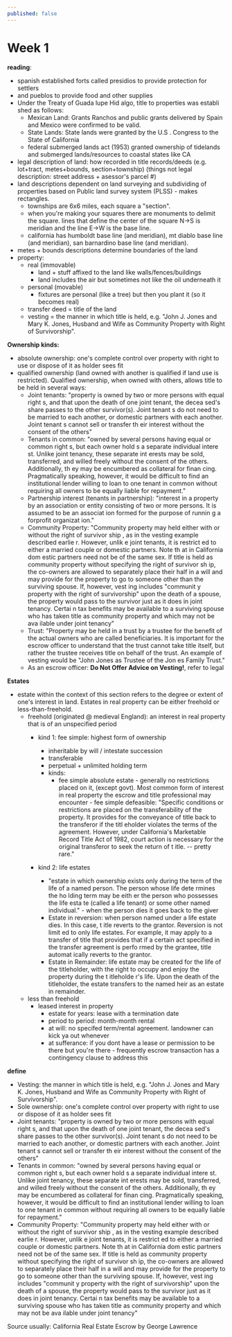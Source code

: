 ```yaml
---
published: false
---
```



# Week 1

**reading**:
- spanish established forts called presidios to provide protection for settlers
- and pueblos to provide food and other supplies
- Under the Treaty of Guada lupe Hid algo, title to properties was establi shed as
follows:
	- Mexican Land:  Grants Ranchos and public grants delivered by Spain and Mexico were confirmed to be valid.
	- State Lands: State lands were granted by the U.S . Congress to the State of
California
	- federal submerged lands act (1953) granted ownership of tidelands and submerged lands/resources to coastal states like CA
- legal description of land: how recorded in title records/deeds (e.g. lot+tract, metes+bounds, section+township) (things not legal description: street address + asessor's parcel #)
- land descriptions dependent on land surveying and subdividing of properties based on Public land survey system (PLSS) - makes rectangles.	
	- townships are 6x6 miles, each square a "section".
	- when you're making your squares there are monuments to delimit the square. lines that define the center of the square N->S is meridian and the line E->W is the base line.
    - california has humboldt base line (and meridian), mt diablo base line  (and meridian), san barnardino base line  (and meridian). 
- metes + bounds descriptions determine boundaries of the land
- property:
	- real (immovable)
    	- land + stuff affixed to the land like walls/fences/buildings
        - land includes the air but sometimes not like the oil underneath it
    - personal (movable)
    	- fixtures are personal (like a tree) but then you plant it (so it becomes real)
    - transfer deed = title of the land
    - vesting = the manner in which title is held, e.g. "John J. Jones and Mary K. Jones, Husband and Wife as Community Property with Right of Survivorship".


**Ownership kinds:**
  - absolute ownership: one's complete control over property with right to use or dispose of it as holder sees fit
  - qualified ownership (land owned with another is qualified if land use is restricted). Qualified ownership, when owned with others, allows title to be held in several ways:
  	- Joint tenants: "property is owned by two or more persons with equal right s, and that upon the death of one joint tenant, the decea sed's share passes to the other survivor(s). Joint tenant s do not need to be married to each another, or domestic partners with each another. Joint tenant s cannot sell or transfer th eir interest without the consent of the others"
    - Tenants in common: "owned by several persons having equal or common right s, but each owner hold s a separate individual intere st. Unlike joint tenancy, these separate int erests may be sold, transferred, and willed freely without the consent of the others. Additionally, th ey may be encumbered as collateral for finan cing. Pragmatically speaking, however, it would be difficult to find an institutional lender willing to loan to one tenant in common without requiring all owners to be equally liable for repayment."
    - Partnership interest (tenants in partnership): "interest in a property by an association or entity consisting of two or more persons. It is assumed to be an associat ion formed for the purpose of runnin g a forprofit organizat ion."
    - Community Property: "Community property may held either with or without the right of survivor ship , as in the vesting example described earlie r. However, unlik e joint tenants, it is restrict ed to either a married couple or domestic partners. Note th at in California dom estic partners need not be of the same sex. If title is held as community property without specifying the right of survivor sh ip, the co-owners are allowed to separately place their half in a will and may provide for the property to go to someone other than the surviving spouse. If, however, vest ing includes "communit y property with the right of survivorship" upon the death of a spouse, the property would pass to the survivor just as it does in joint tenancy. Certai n tax benefits may be available to a surviving spouse who has taken title as community property and which may not be ava ilable under joint tenancy"
    - Trust: "Property may be held in a trust by a trustee for the benefit of the actual owners who are called beneficiaries. It is important for the escrow officer to understand that the trust cannot take title itself, but rather the trustee receives title on behalf of the trust. An example of vesting would be "John Jones as Trustee of the Jon es Family Trust."
    - As an escrow officer: **Do Not Offer Advice on Vesting!**, refer to legal 

**Estates**
- estate within the context of this section refers to the degree or
extent of one's interest in land. Estates in real property can be either freehold or
less-than-freehold.
	- freehold (originated @ medieval England): an interest in real property that is of an
unspecified period
		- kind 1: fee simple: highest form of ownership
        	- inheritable by will / intestate succession
            - transferable
            - perpetual + unlimited holding term
            - kinds:
            	- fee simple absolute estate - generally no restrictions placed on it, (except govt).  Most common form of interest in real property the escrow and title professional may encounter		- fee simple defeasible: "Specific conditions or restrictions are placed on the transferability of the property. It provides for the conveyance of title back to the transferor if the titl eholder violates the terms of the agreement. However, under California's Marketable Record Title Act of 1982, court action is necessary for the original transferor to seek the return of t itle. -- pretty rare."
            
        - kind 2: life estates
        	- "estate in which ownership exists only during the term of the life of a named person. The person whose life dete rmines the ho lding term may be eith er the person who possesses the life esta te (called a life tenant) or some other named individual." - when the person dies it goes back to the giver
            - Estate in reversion: when person named under a life estate dies. In this case, t itle reverts to the grantor. Reversion is not limit ed to only life estates. For example, it may apply to a transfer of title that provides that if a certain act specified in the transfer agreement is perfo rmed by the grantee, title automat ically reverts to the grantor.
            - Estate in Remainder: life estate may be created for the life of the titleholder, with the right to occupy and enjoy the property during the t itleholde r's life. Upon the death of the titleholder, the estate transfers to the named heir as an estate in remainder.
	- less than freehold
    	- leased interest in property
        	- estate for years: lease with a termination date
            - period to period: month-month rental
            - at will: no specifed term/rental agreement. landowner can kick ya out whenever
            - at sufferance: if you dont have a lease or permission to be there but you're there - frequently escrow transaction has a contingency clause to address this


**define**
- Vesting: the manner in which title is held, e.g. "John J. Jones and Mary K. Jones, Husband and Wife as Community Property with Right of Survivorship".
- Sole ownership:  one's complete control over property with right to use or dispose of it as holder sees fit 
- Joint tenants: "property is owned by two or more persons with equal right s, and that upon the death of one joint tenant, the decea sed's share passes to the other survivor(s). Joint tenant s do not need to be married to each another, or domestic partners with each another. Joint tenant s cannot sell or transfer th eir interest without the consent of the others"
- Tenants in common: "owned by several persons having equal or common right s, but each owner hold s a separate individual intere st. Unlike joint tenancy, these separate int erests may be sold, transferred, and willed freely without the consent of the others. Additionally, th ey may be encumbered as collateral for finan cing. Pragmatically speaking, however, it would be difficult to find an institutional lender willing to loan to one tenant in common without requiring all owners to be equally liable for repayment."
- Community Property: "Community property may held either with or without the right of survivor ship , as in the vesting example described earlie r. However, unlik e joint tenants, it is restrict ed to either a married couple or domestic partners. Note th at in California dom estic partners need not be of the same sex. If title is held as community property without specifying the right of survivor sh ip, the co-owners are allowed to separately place their half in a will and may provide for the property to go to someone other than the surviving spouse. If, however, vest ing includes "communit y property with the right of survivorship" upon the death of a spouse, the property would pass to the survivor just as it does in joint tenancy. Certai n tax benefits may be available to a surviving spouse who has taken title as community property and which may not be ava ilable under joint tenancy"




Source usually: California Real Estate Escrow by George Lawrence
